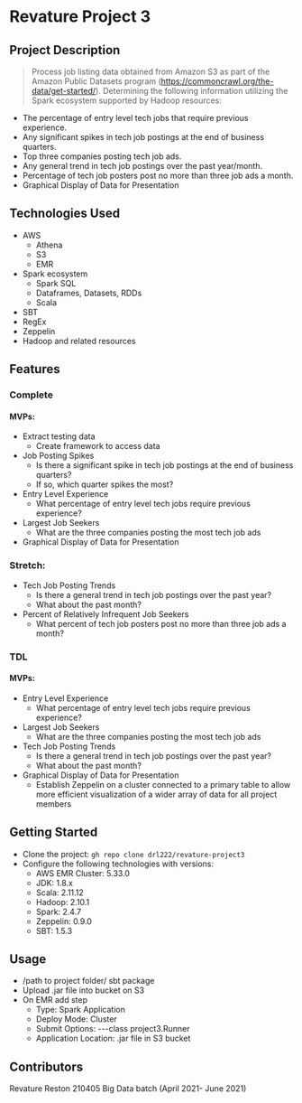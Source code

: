 # Revature Project 3
## Project Description

> Process job listing data obtained from Amazon S3 as part of the Amazon Public Datasets program (https://commoncrawl.org/the-data/get-started/). Determining the following information utilizing the Spark ecosystem supported by Hadoop resources:
* The percentage of entry level tech jobs that require previous experience.
* Any significant spikes in tech job postings at the end of business quarters.
* Top three companies posting tech job ads.
* Any general trend in tech job postings over the past year/month.
* Percentage of tech job posters post no more than three job ads a month.
* Graphical Display of Data for Presentation


## Technologies Used

* AWS
	* Athena
	* S3
	* EMR
* Spark ecosystem
	* Spark SQL
	* Dataframes, Datasets, RDDs
	* Scala
* SBT
* RegEx
* Zeppelin
* Hadoop and related resources

## Features

### Complete

#### MVPs:
* Extract testing data
  	* Create framework to access data
* Job Posting Spikes
	* Is there a significant spike in tech job postings at the end of business quarters?
	* If so, which quarter spikes the most?
* Entry Level Experience
	* What percentage of entry level tech jobs require previous experience?
* Largest Job Seekers
	* What are the three companies posting the most tech job ads
* Graphical Display of Data for Presentation

### Stretch:
* Tech Job Posting Trends
	* Is there a general trend in tech job postings over the past year?
	* What about the past month?
* Percent of Relatively Infrequent Job Seekers
	* What percent of tech job posters post no more than three job ads a month?

### TDL

#### MVPs:
	
* Entry Level Experience
	* What percentage of entry level tech jobs require previous experience?
* Largest Job Seekers
	* What are the three companies posting the most tech job ads
* Tech Job Posting Trends
	* Is there a general trend in tech job postings over the past year?
	* What about the past month?
* Graphical Display of Data for Presentation
	* Establish Zeppelin on a cluster connected to a primary table to allow more efficient visualization of a wider array of data for all project members

## Getting Started

* Clone the project: `gh repo clone drl222/revature-project3`
* Configure the following technologies with versions:
	* AWS EMR Cluster: 5.33.0
	* JDK: 1.8.x
	* Scala: 2.11.12
	* Hadoop: 2.10.1
	* Spark: 2.4.7
	* Zeppelin: 0.9.0
	* SBT: 1.5.3

## Usage

* /path to project folder/ sbt package 
* Upload .jar file into bucket on S3
* On EMR add step
	* Type: Spark Application
	* Deploy Mode: Cluster
	* Submit Options: ---class project3.Runner
	* Application Location: .jar file in S3 bucket

## Contributors

Revature Reston 210405 Big Data batch (April  2021- June 2021)
